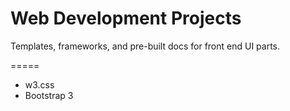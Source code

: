 # Web Development Projects

Templates, frameworks, and pre-built docs for front end UI parts.

=====

- w3.css
- Bootstrap 3
